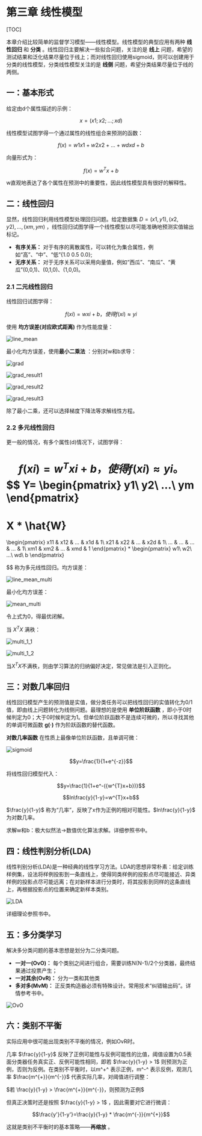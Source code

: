 # 第三章 线性模型

[TOC]



本章介绍比较简单的监督学习模型——线性模型。线性模型的典型应用有两种 **线性回归** 和 **分类** 。线性回归主要解决一些拟合问题，关注的是 **线上** 问题，希望的测试结果和泛化结果尽量位于线上；而对线性回归使用sigmoid，则可以创建用于分类的线性模型，分类线性模型关注的是 **线侧** 问题，希望分类结果尽量位于线的两侧。

## 一：基本形式

给定由d个属性描述的示例：

$$x=(x1;x2;...;xd)$$ 

线性模型试图学得一个通过属性的线性组合来预测的函数：

$$f(x)=w1x1 + w2x2 + ... + wdxd + b$$ 

向量形式为：

$$f(x)=w^Tx + b$$

w直观地表达了各个属性在预测中的重要性，因此线性模型具有很好的解释性。





## 二：线性回归

显然，线性回归利用线性模型处理回归问题。给定数据集 $D={(x1,y1),(x2,y2),...,(xm,ym)}$ ，线性回归试图学得一个线性模型以尽可能准确地预测实值输出标记。

- **有序关系：** 对于有序的离散属性，可以转化为集合属性，例如“高”、“中”、“低”{1.0  0.5  0.0};
- **无序关系：** 对于无序关系可以采用向量值，例如“西瓜”、“南瓜”、“黄瓜”(0,0,1)、(0,1,0)、(1,0,0)。

### 2.1 二元线性回归

线性回归试图学得：

$$f(xi)=wxi + b，使得f(xi)≈yi$$

使用 **均方误差(对应欧式距离)** 作为性能度量：

![line_mean](./line_mean.png)

最小化均方误差，使用**最小二乘法** ：分别对w和b求导：

![grad](./grad.png)

![grad_result1](./grad_result1.png)

![grad_result2](./grad_result2.png)

![grad_result3](./grad_result3.png)

除了最小二乘，还可以选择梯度下降法等求解线性方程。

### 2.2 多元线性回归

更一般的情况，有多个属性(d)情况下，试图学得：

$$f(xi)=w^Txi + b，使得f(xi)≈yi。$$
$$
Y=
\begin{pmatrix}
y1\\ 
y2\\ 
...\\ 
ym
\end{pmatrix}
=
X * \hat{W}
=
\begin{pmatrix}
x11 & x12 & ... & x1d & 1\\ 
x21 & x22 & ... & x2d & 1\\ 
... & ... & ... & ... & 1\\ 
xm1 & xm2 & ... & xmd & 1
\end{pmatrix}
*
\begin{pmatrix}
w1\\ 
w2\\ 
...\\ 
wd\\
b
\end{pmatrix}

$$
称为多元线性回归。均方误差：

![line_mean_multi](./line_mean_multi.png)

最小化均方误差：

![mean_multi](./mean_multi.png)

令上式为0，得最优闭解。

当 $X^TX$ 满秩：

![multi_1_1](./multi_1_1.png)

![multi_1_2](./multi_1_2.png)

当$X^TX$不满秩，则由学习算法的归纳偏好决定，常见做法是引入正则化。





## 三：对数几率回归

线性回归模型产生的预测值是实值，做分类任务可以把线性回归的实值转化为0/1值，即由线上问题转化为线侧问题。最理想的是使用 **单位阶跃函数** ，即小于0时候判定为0；大于0时候判定为1。但单位阶跃函数不是连续可微的，所以寻找其他的单调可微函数 **g(·)** 作为阶跃函数的替代函数。

**对数几率函数** 在性质上最像单位阶跃函数，且单调可微：

![sigmoid](./sigmoid.png)

$$y=\frac{1}{1+e^{-z}}$$

将线性回归模型代入：

$$y=\frac{1}{1+e^-({w^{T}x+b})}$$

$$ln\frac{y}{1-y}=w^{T}x+b$$

$\frac{y}{1-y}$ 称为“几率”，反映了x作为正例的相对可能性。$ln\frac{y}{1-y}$ 为对数几率。

求解w和b：极大似然法->数值优化算法求解。详细参照书中。





## 四：线性判别分析(LDA)

线性判别分析(LDA)是一种经典的线性学习方法。LDA的思想非常朴素：给定训练样例集，设法将样例投影到一条直线上，使得同类样例的投影点尽可能接近、异类样例的投影点尽可能远离；在对新样本进行分类时，将其投影到同样的这条直线上，再根据投影点的位置来确定新样本类别。

![LDA](./LDA.png)

详细理论参照书中。





## 五：多分类学习

解决多分类问题的基本思想是划分为二分类问题。

- **一对一(OvO)：** 每个类别之间进行组合，需要训练N(N-1)/2个分类器，最终结果通过投票产生；
- **一对其余(OvR)：** 分为一类和其他类
- **多对多(MvM)：** 正反类构造器必须有特殊设计。常用技术“纠错输出码”。详情参考书中。

![OvO](./OvO.png)





## 六：类别不平衡

实际应用中很可能出现类别不平衡的情况，例如OvR时。

几率 $\frac{y}{1-y}$ 反映了正例可能性与反例可能性的比值，阈值设置为0.5表面分类器任务真实正、反例可能性相同，即若 $\frac{y}{1-y} > 1$ 则预测为正例，否则为反例。在类别不平衡时，以m^+^ 表示正例，m^-^ 表示反例，观测几率 $\frac{m^{+}}{m^{-}}$ 代表实际几率，对阈值进行调整：

 $若 \frac{y}{1-y} > \frac{m^{+}}{m^{-}}，则预测为正例$

但真正决策时还是按照 $\frac{y}{1-y} > 1$ ，因此需要对它进行微调：

$$\frac{y'}{1-y'}=\frac{y}{1-y} * \frac{m^{-}}{m^{+}}$$

这就是类别不平衡时的基本策略——**再缩放** 。



